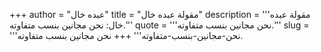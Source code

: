 +++
author = "عبده خال"
title = "مقولة عبده خال"
description = '''مقولة عبده خال: نحن مجانين بنسب متفاوته.'''
quote = '''نحن مجانين بنسب متفاوته.'''
slug = '''نحن-مجانين-بنسب-متفاوته'''
+++
نحن مجانين بنسب متفاوته.
